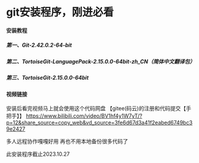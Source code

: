 # git安装程序，刚进必看

#### 安装教程
##### 第一、Git-2.42.0.2-64-bit

##### 第二、TortoiseGit-LanguagePack-2.15.0.0-64bit-zh_CN（简体中文翻译包）

##### 第三、TortoiseGit-2.15.0.0-64bit

#### 视频链接
安装后看完视频马上就会使用这个代码网盘
【gitee(码云)的注册和代码提交【手把手】】 https://www.bilibili.com/video/BV1hf4y1W7yT/?p=12&share_source=copy_web&vd_source=3fe6d67d3a41f2eabed6749bc39e2427

多人远程协作嘎嘎好用
再也不用本地备份很多代码了

此安装程序截止2023.10.27